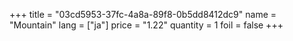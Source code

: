 +++
title = "03cd5953-37fc-4a8a-89f8-0b5dd8412dc9"
name = "Mountain"
lang = ["ja"]
price = "1.22"
quantity = 1
foil = false
+++
